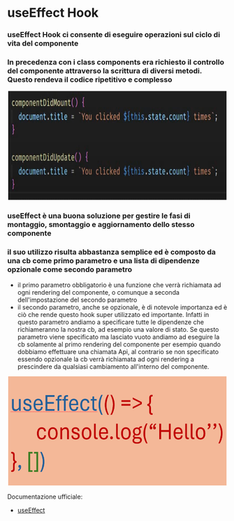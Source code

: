 # useEffect Hook

### useEffect Hook ci consente di eseguire operazioni sul ciclo di vita del componente 
### In precedenza con i class components era richiesto il controllo del componente attraverso la scrittura di diversi metodi. Questo rendeva il codice ripetitivo e complesso

<div align="center">
    <img src="src/assets/useEffect-1.png" alt="useEffect" width="500" height="250">
</div>

### useEffect è una buona soluzione per gestire le fasi di montaggio, smontaggio e aggiornamento dello stesso componente
### il suo utilizzo risulta abbastanza semplice ed è composto da una cb come primo parametro e una lista di dipendenze opzionale come secondo parametro
<ul>
    <li> il primo parametro obbligatorio è una funzione che verrà richiamata ad ogni rendering del componente, o comunque a seconda dell'impostazione del secondo parametro </li>
    <li> il secondo parametro, anche se opzionale, è di notevole importanza ed è ciò che rende questo hook super utilizzato ed importante. Infatti in questo parametro andiamo a specificare tutte le dipendenze che richiameranno la 
        nostra cb, ad esempio una valore di stato. Se questo parametro viene specificato ma lasciato vuoto andiamo ad eseguire la cb solamente al primo rendering del componente per esempio quando dobbiamo effettuare una chiamata Api, al 
        contrario se non specificato essendo opzionale la cb verrà richiamata ad ogni rendering a prescindere da qualsiasi cambiamento all'interno del componente.
    </li>
</ul>

<div align="center">
    <img src="src/assets/useEffect-2.png" alt="useEffect" width="500" height="250">
</div>

Documentazione ufficiale:
- [useEffect](https://react.dev/reference/react/useEffect)
